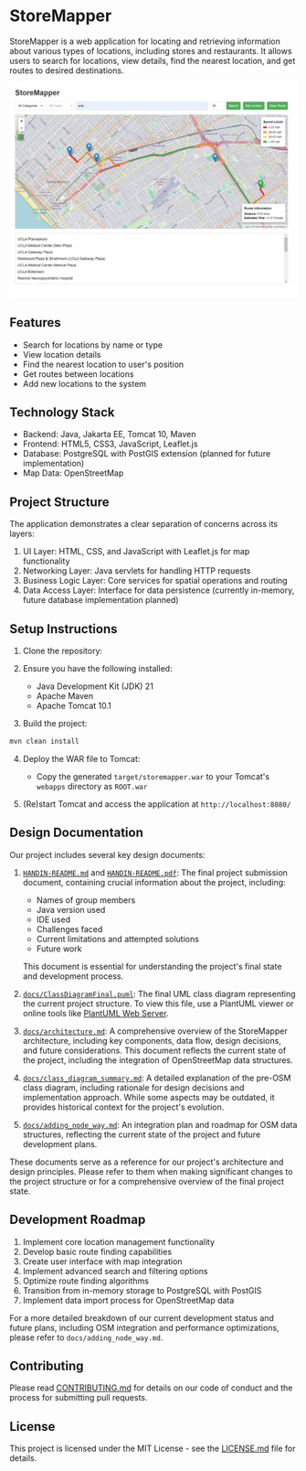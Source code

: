 # StoreMapper

StoreMapper is a web application for locating and retrieving information about various types of locations, including stores and restaurants. It allows users to search for locations, view details, find the nearest location, and get routes to desired destinations.

![`docs/images/screenshots/StoreMapper_UI_v3.png`](docs/images/screenshots/StoreMapper_UI_v3.png)


## Features

- Search for locations by name or type
- View location details
- Find the nearest location to user's position
- Get routes between locations
- Add new locations to the system

## Technology Stack

- Backend: Java, Jakarta EE, Tomcat 10, Maven
- Frontend: HTML5, CSS3, JavaScript, Leaflet.js
- Database: PostgreSQL with PostGIS extension (planned for future implementation)
- Map Data: OpenStreetMap

## Project Structure

The application demonstrates a clear separation of concerns across its layers:

1. UI Layer: HTML, CSS, and JavaScript with Leaflet.js for map functionality
2. Networking Layer: Java servlets for handling HTTP requests
3. Business Logic Layer: Core services for spatial operations and routing
4. Data Access Layer: Interface for data persistence (currently in-memory, future database implementation planned)

## Setup Instructions

1. Clone the repository:

2. Ensure you have the following installed:
   - Java Development Kit (JDK) 21
   - Apache Maven
   - Apache Tomcat 10.1

3. Build the project:
```sh
mvn clean install
```

4. Deploy the WAR file to Tomcat:
   - Copy the generated `target/storemapper.war` to your Tomcat's `webapps` directory as `ROOT.war`

5. (Re)start Tomcat and access the application at `http://localhost:8080/`

## Design Documentation

Our project includes several key design documents:

1. [`HANDIN-README.md`](HANDIN-README.md) and [`HANDIN-README.pdf`](HANDIN-README.pdf): The final project submission document, containing crucial information about the project, including:
   - Names of group members
   - Java version used
   - IDE used
   - Challenges faced
   - Current limitations and attempted solutions
   - Future work

   This document is essential for understanding the project's final state and development process.

2. [`docs/ClassDiagramFinal.puml`](docs/ClassDiagramFinal.puml): The final UML class diagram representing the current project structure. To view this file, use a PlantUML viewer or online tools like [PlantUML Web Server](http://www.plantuml.com/plantuml/uml/).

3. [`docs/architecture.md`](docs/architecture.md): A comprehensive overview of the StoreMapper architecture, including key components, data flow, design decisions, and future considerations. This document reflects the current state of the project, including the integration of OpenStreetMap data structures.

4. [`docs/class_diagram_summary.md`](docs/class_diagram_summary.md): A detailed explanation of the pre-OSM class diagram, including rationale for design decisions and implementation approach. While some aspects may be outdated, it provides historical context for the project's evolution.

5. [`docs/adding_node_way.md`](docs/adding_node_way.md): An integration plan and roadmap for OSM data structures, reflecting the current state of the project and future development plans.

These documents serve as a reference for our project's architecture and design principles. Please refer to them when making significant changes to the project structure or for a comprehensive overview of the final project state.

## Development Roadmap

1. Implement core location management functionality
2. Develop basic route finding capabilities
3. Create user interface with map integration
4. Implement advanced search and filtering options
5. Optimize route finding algorithms
6. Transition from in-memory storage to PostgreSQL with PostGIS
7. Implement data import process for OpenStreetMap data

For a more detailed breakdown of our current development status and future plans, including OSM integration and performance optimizations, please refer to `docs/adding_node_way.md`.

## Contributing

Please read [CONTRIBUTING.md](CONTRIBUTING.md) for details on our code of conduct and the process for submitting pull requests.

## License

This project is licensed under the MIT License - see the [LICENSE.md](LICENSE.md) file for details.